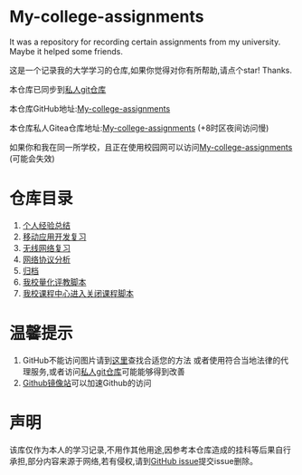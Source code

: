 # My-college-assignments

It was a repository for recording certain assignments from my university. Maybe it helped some friends.

这是一个记录我的大学学习的仓库,如果你觉得对你有所帮助,请点个star! Thanks.

本仓库已同步到[私人git仓库](https://git.dbinfun.net/dbinfun/My-college-assignments)

本仓库GitHub地址:[My-college-assignments](https://github.com/dbinfun/My-college-assignments)

本仓库私人Gitea仓库地址:[My-college-assignments](https://git.dbinfun.net/dbinfun/My-college-assignments) (+8时区夜间访问慢)

如果你和我在同一所学校，且正在使用校园网可以访问[My-college-assignments](http://10.62.0.218:3000/dbinfun/My-college-assignments) (可能会失效)

# 仓库目录

1. [个人经验总结](./myexperience/index.md)
2. [移动应用开发复习](./sources/移动应用开发复习/index.md)
3. [无线网络复习](./sources/无线网络技术复习/index.md)
4. [网络协议分析](./sources/网络协议分析复习/网络协议分析复习.md)
5. [归档](./archive/index.md)
6. [我校量化评教脚本](./archive/archive/自动评教脚本.md)
7. [我校课程中心进入关闭课程脚本](./archive/archive/courseCenterEnterCourse.md)

# 温馨提示

1. GitHub不能访问图片请到[这里](https://www.bing.com/search?q=github+%E5%9B%BE%E7%89%87%E6%97%A0%E6%B3%95%E8%AE%BF%E9%97%AE&mkt=zh-CN)查找合适您的方法 或者使用符合当地法律的代理服务,或者访问[私人git仓库](https://git.dbin.site/dbinfun/My-college-assignments)可能能够得到改善
1. [Github镜像站](./sources/images.md)可以加速Github的访问

# 声明

该库仅作为本人的学习记录,不用作其他用途,因参考本仓库造成的挂科等后果自行承担,部分内容来源于网络,若有侵权,请到[GitHub issue](https://github.com/dbinfun/My-college-assignments/issues)提交issue删除。
